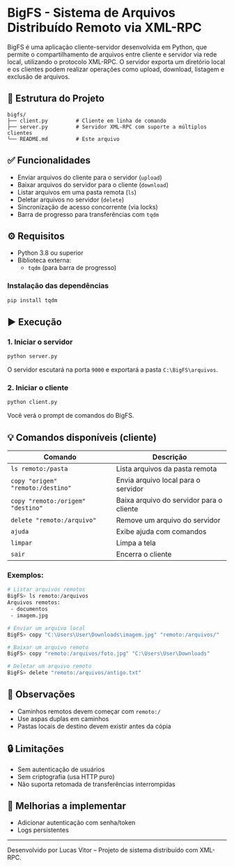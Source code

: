 
# BigFS - Sistema de Arquivos Distribuído Remoto via XML-RPC

BigFS é uma aplicação cliente-servidor desenvolvida em Python, que permite o compartilhamento de arquivos entre cliente e servidor via rede local, utilizando o protocolo XML-RPC. O servidor exporta um diretório local e os clientes podem realizar operações como upload, download, listagem e exclusão de arquivos.

## 📁 Estrutura do Projeto

```
bigfs/
├── client.py         # Cliente em linha de comando
├── server.py         # Servidor XML-RPC com suporte a múltiplos clientes
└── README.md         # Este arquivo
```

## ✅ Funcionalidades

- Enviar arquivos do cliente para o servidor (`upload`)
- Baixar arquivos do servidor para o cliente (`download`)
- Listar arquivos em uma pasta remota (`ls`)
- Deletar arquivos no servidor (`delete`)
- Sincronização de acesso concorrente (via locks)
- Barra de progresso para transferências com `tqdm`

## ⚙️ Requisitos

- Python 3.8 ou superior
- Biblioteca externa:
  - `tqdm` (para barra de progresso)

### Instalação das dependências

```bash
pip install tqdm
```

## ▶️ Execução

### 1. Iniciar o servidor

```bash
python server.py
```

O servidor escutará na porta `9000` e exportará a pasta `C:\BigFS\arquivos`.

### 2. Iniciar o cliente

```bash
python client.py
```

Você verá o prompt de comandos do BigFS.

## 💡 Comandos disponíveis (cliente)

| Comando                                 | Descrição                                    |
|----------------------------------------|----------------------------------------------|
| `ls remoto:/pasta`                     | Lista arquivos da pasta remota               |
| `copy "origem" "remoto:/destino"`      | Envia arquivo local para o servidor          |
| `copy "remoto:/origem" "destino"`      | Baixa arquivo do servidor para o cliente     |
| `delete "remoto:/arquivo"`             | Remove um arquivo do servidor                |
| `ajuda`                                | Exibe ajuda com comandos                     |
| `limpar`                               | Limpa a tela                                 |
| `sair`                                 | Encerra o cliente                            |

### Exemplos:

```bash
# Listar arquivos remotos
BigFS> ls remoto:/arquivos
Arquivos remotos:
 - documentos
 - imagem.jpg

# Enviar um arquivo local
BigFS> copy "C:\Users\User\Downloads\imagem.jpg" "remoto:/arquivos/"

# Baixar um arquivo remoto
BigFS> copy "remoto:/arquivos/foto.jpg" "C:\Users\User\Downloads"

# Deletar um arquivo remoto
BigFS> delete "remoto:/arquivos/antigo.txt"
```

## 📌 Observações

- Caminhos remotos devem começar com `remoto:/`
- Use aspas duplas em caminhos
- Pastas locais de destino devem existir antes da cópia

## 🔒 Limitações

- Sem autenticação de usuários
- Sem criptografia (usa HTTP puro)
- Não suporta retomada de transferências interrompidas

## 🚀 Melhorias a implementar

- Adicionar autenticação com senha/token
- Logs persistentes

---

Desenvolvido por Lucas Vitor – Projeto de sistema distribuído com XML-RPC.
